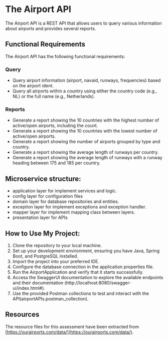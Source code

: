 # The Airport API

The Airport API is a REST API that allows users to query various information about airports and provides several reports.

## Functional Requirements

The Airport API has the following functional requirements:

### Query

- Query airport information (airport, navaid, runways, frequencies) based on the airport ident.
- Query all airports within a country using either the country code (e.g., NL) or the full name (e.g., Netherlands).

### Reports

- Generate a report showing the 10 countries with the highest number of active/open airports, including the count.
- Generate a report showing the 10 countries with the lowest number of active/open airports.
- Generate a report showing the number of airports grouped by type and country.
- Generate a report showing the average length of runways per country.
- Generate a report showing the average length of runways with a runway heading between 175 and 185 per country.

## Microservice structure:

- application layer for implement services and logic.
- config layer for configuration files
- domain layer for database repositories and entities.
- exception layer for implement exceptions and exception handler.
- mapper layer for implement mapping class between layers.
- presentation layer for APIs

## How to Use My Project:

1. Clone the repository to your local machine.
2. Set up your development environment, ensuring you have Java, Spring Boot, and PostgreSQL installed.
3. Import the project into your preferred IDE.
4. Configure the database connection in the application properties file.
5. Run the AirportApplication and verify that it starts successfully.
6. Access the SwaggerUI documentation to explore the available endpoints and their documentation
   (http://localhost:8080/swagger-ui/index.html#).
7. Use the provided Postman collections to test and interact with the API(airportAPIs.postman_collection).

## Resources

The resource files for this assessment have been extracted from
  [https://ourairports.com/data/](https://ourairports.com/data/).

